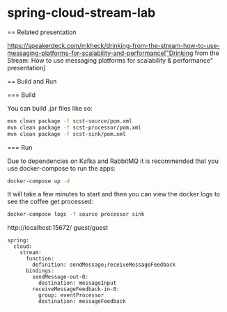 # spring-cloud-stream-lab

== Related presentation

https://speakerdeck.com/mkheck/drinking-from-the-stream-how-to-use-messaging-platforms-for-scalability-and-performance["Drinking from the Stream: How to use messaging platforms for scalability & performance" presentation]

== Build and Run

=== Build

You can build .jar files like so:

```bash
mvn clean package -f scst-source/pom.xml
mvn clean package -f scst-processor/pom.xml
mvn clean package -f scst-sink/pom.xml
```

=== Run

Due to dependencies on Kafka and RabbitMQ it is
recommended that you use docker-compose to run the
apps:

```bash
docker-compose up -d
```

It will take a few minutes to start and then you can
view the docker logs to see the coffee get processed:

```bash
docker-compose logs -f source processor sink
```

http://localhost:15672/
guest/guest

```
spring:
  cloud:
    stream:
      function:
        definition: sendMessage;receiveMessageFeedback
      bindings:
        sendMessage-out-0:         
          destination: messageInput
        receiveMessageFeedback-in-0:
          group: eventProcessor
          destination: messageFeedback
```